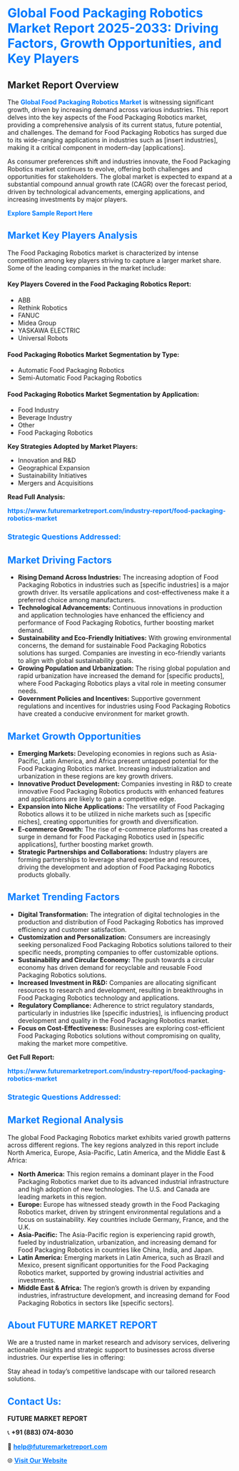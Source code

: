 <h1 style="color: #007BFF;">Global Food Packaging Robotics Market Report 2025-2033: Driving Factors, Growth Opportunities, and Key Players</h1>

<section id="overview">
<h2>Market Report Overview</h2>
<p>The <a href="https://www.futuremarketreport.com/industry-report/food-packaging-robotics-market" style="color: #007BFF; text-decoration: none;"><strong>Global Food Packaging Robotics Market</strong></a> is witnessing significant growth, driven by increasing demand across various industries. This report delves into the key aspects of the Food Packaging Robotics market, providing a comprehensive analysis of its current status, future potential, and challenges. The demand for Food Packaging Robotics has surged due to its wide-ranging applications in industries such as [insert industries], making it a critical component in modern-day [applications].</p>
<p>As consumer preferences shift and industries innovate, the Food Packaging Robotics market continues to evolve, offering both challenges and opportunities for stakeholders. The global market is expected to expand at a substantial compound annual growth rate (CAGR) over the forecast period, driven by technological advancements, emerging applications, and increasing investments by major players.</p>
</section>

<section id="overview">
<p><a href="https://www.futuremarketreport.com/request-sample/reportId=128284" style="color: #007BFF; text-decoration: none;"><strong>Explore Sample Report Here</strong></a></p>
</section>

<section id="key-players">
<h2 style="color: #007BFF;">Market Key Players Analysis</h2>
<p>The Food Packaging Robotics market is characterized by intense competition among key players striving to capture a larger market share. Some of the leading companies in the market include:</p>
<h4>Key Players Covered in the Food Packaging Robotics Report:</h4>
<ul><li>ABB</li><li>Rethink Robotics</li><li>FANUC</li><li>Midea Group</li><li>YASKAWA ELECTRIC</li><li>Universal Robots</li></ul>
<h4>Food Packaging Robotics Market Segmentation by Type:</h4>
<ul><li>Automatic Food Packaging Robotics</li><li>Semi-Automatic Food Packaging Robotics</li></ul>

<h4>Food Packaging Robotics Market Segmentation by Application:</h4>
<ul><li>Food Industry</li><li>Beverage Industry</li><li>Other</li><li>Food Packaging Robotics</li></ul>
<p><strong>Key Strategies Adopted by Market Players:</strong></p>
<ul>
<li>Innovation and R&D</li>
<li>Geographical Expansion</li>
<li>Sustainability Initiatives</li>
<li>Mergers and Acquisitions</li>
</ul>
</section>

<section>
<p><strong>Read Full Analysis: </strong></p><a href="https://www.futuremarketreport.com/industry-report/food-packaging-robotics-market" style="color: #007BFF; text-decoration: none;"><strong>https://www.futuremarketreport.com/industry-report/food-packaging-robotics-market</strong></a>
<h3 style="color: #007BFF;">Strategic Questions Addressed:</h3>
</section>

<section id="driving-factors">
<h2 style="color: #007BFF;">Market Driving Factors</h2>
<ul>
<li><strong>Rising Demand Across Industries:</strong> The increasing adoption of Food Packaging Robotics in industries such as [specific industries] is a major growth driver. Its versatile applications and cost-effectiveness make it a preferred choice among manufacturers.</li>
<li><strong>Technological Advancements:</strong> Continuous innovations in production and application technologies have enhanced the efficiency and performance of Food Packaging Robotics, further boosting market demand.</li>
<li><strong>Sustainability and Eco-Friendly Initiatives:</strong> With growing environmental concerns, the demand for sustainable Food Packaging Robotics solutions has surged. Companies are investing in eco-friendly variants to align with global sustainability goals.</li>
<li><strong>Growing Population and Urbanization:</strong> The rising global population and rapid urbanization have increased the demand for [specific products], where Food Packaging Robotics plays a vital role in meeting consumer needs.</li>
<li><strong>Government Policies and Incentives:</strong> Supportive government regulations and incentives for industries using Food Packaging Robotics have created a conducive environment for market growth.</li>
</ul>
</section>

<section id="growth-opportunities">
<h2 style="color: #007BFF;">Market Growth Opportunities</h2>
<ul>
<li><strong>Emerging Markets:</strong> Developing economies in regions such as Asia-Pacific, Latin America, and Africa present untapped potential for the Food Packaging Robotics market. Increasing industrialization and urbanization in these regions are key growth drivers.</li>
<li><strong>Innovative Product Development:</strong> Companies investing in R&D to create innovative Food Packaging Robotics products with enhanced features and applications are likely to gain a competitive edge.</li>
<li><strong>Expansion into Niche Applications:</strong> The versatility of Food Packaging Robotics allows it to be utilized in niche markets such as [specific niches], creating opportunities for growth and diversification.</li>
<li><strong>E-commerce Growth:</strong> The rise of e-commerce platforms has created a surge in demand for Food Packaging Robotics used in [specific applications], further boosting market growth.</li>
<li><strong>Strategic Partnerships and Collaborations:</strong> Industry players are forming partnerships to leverage shared expertise and resources, driving the development and adoption of Food Packaging Robotics products globally.</li>
</ul>
</section>

<section id="trending-factors">
<h2 style="color: #007BFF;">Market Trending Factors</h2>
<ul>
<li><strong>Digital Transformation:</strong> The integration of digital technologies in the production and distribution of Food Packaging Robotics has improved efficiency and customer satisfaction.</li>
<li><strong>Customization and Personalization:</strong> Consumers are increasingly seeking personalized Food Packaging Robotics solutions tailored to their specific needs, prompting companies to offer customizable options.</li>
<li><strong>Sustainability and Circular Economy:</strong> The push towards a circular economy has driven demand for recyclable and reusable Food Packaging Robotics solutions.</li>
<li><strong>Increased Investment in R&D:</strong> Companies are allocating significant resources to research and development, resulting in breakthroughs in Food Packaging Robotics technology and applications.</li>
<li><strong>Regulatory Compliance:</strong> Adherence to strict regulatory standards, particularly in industries like [specific industries], is influencing product development and quality in the Food Packaging Robotics market.</li>
<li><strong>Focus on Cost-Effectiveness:</strong> Businesses are exploring cost-efficient Food Packaging Robotics solutions without compromising on quality, making the market more competitive.</li>
</ul>
</section>

<section>
<p><strong>Get Full Report: </strong></p><a href="https://www.futuremarketreport.com/industry-report/food-packaging-robotics-market" style="color: #007BFF; text-decoration: none;"><strong>https://www.futuremarketreport.com/industry-report/food-packaging-robotics-market</strong></a>
<h3 style="color: #007BFF;">Strategic Questions Addressed:</h3>
</section>


<section id="regional-analysis">
<h2 style="color: #007BFF;">Market Regional Analysis</h2>
<p>The global Food Packaging Robotics market exhibits varied growth patterns across different regions. The key regions analyzed in this report include North America, Europe, Asia-Pacific, Latin America, and the Middle East & Africa:</p>
<ul>
<li><strong>North America:</strong> This region remains a dominant player in the Food Packaging Robotics market due to its advanced industrial infrastructure and high adoption of new technologies. The U.S. and Canada are leading markets in this region.</li>
<li><strong>Europe:</strong> Europe has witnessed steady growth in the Food Packaging Robotics market, driven by stringent environmental regulations and a focus on sustainability. Key countries include Germany, France, and the U.K.</li>
<li><strong>Asia-Pacific:</strong> The Asia-Pacific region is experiencing rapid growth, fueled by industrialization, urbanization, and increasing demand for Food Packaging Robotics in countries like China, India, and Japan.</li>
<li><strong>Latin America:</strong> Emerging markets in Latin America, such as Brazil and Mexico, present significant opportunities for the Food Packaging Robotics market, supported by growing industrial activities and investments.</li>
<li><strong>Middle East & Africa:</strong> The region’s growth is driven by expanding industries, infrastructure development, and increasing demand for Food Packaging Robotics in sectors like [specific sectors].</li>
</ul>
</section>

<footer>
<h2 style="color: #007BFF;">About FUTURE MARKET REPORT</h2>
<p>We are a trusted name in market research and advisory services, delivering actionable insights and strategic support to businesses across diverse industries. Our expertise lies in offering:</p>

<p>Stay ahead in today’s competitive landscape with our tailored research solutions.</p>

<h2 style="color: #007BFF;">Contact Us:</h2>
<p><strong>FUTURE MARKET REPORT</strong></p>
<p>📞 <strong>+91 (883) 074-8030</strong></p>
<p>📧 <strong><a href="mailto:help@futuremarketreport.com" style="color: #007BFF;">help@futuremarketreport.com</a></strong></p>
<p>🌐 <strong><a href="https://www.futuremarketreport.com/" style="color: #007BFF;">Visit Our Website</a></strong></p>
</footer>